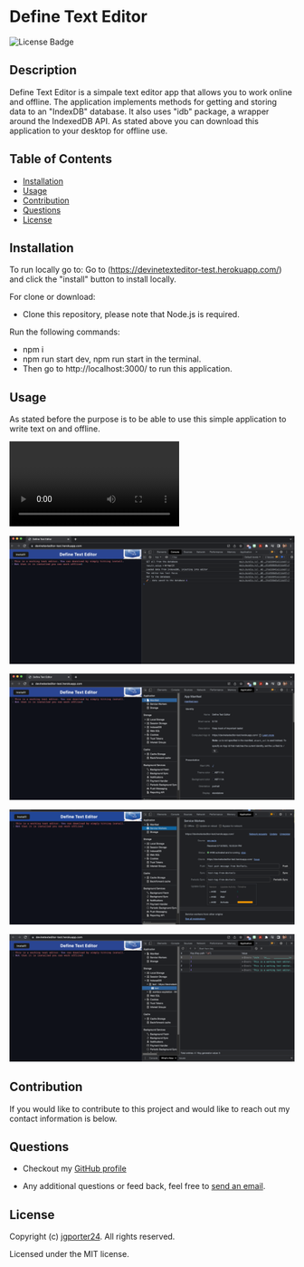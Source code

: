 # Define Text Editor
![License Badge](https://img.shields.io/github/license/jgporter24/text_editor?label=license&style=for-the-badge)

## Description
Define Text Editor is a simpale text editor app that allows you to work online and offline. The application implements methods for getting and storing data to an "IndexDB" database. It also uses "idb" package, a wrapper around the IndexedDB API. As stated above you can download this application to your desktop for offline use. 

## Table of Contents
* [Installation](#installation)
* [Usage](#usage)
* [Contribution](#contribution)
* [Questions](#questions)
* [License](#license)
    
## Installation
To run locally go to: Go to (https://devinetexteditor-test.herokuapp.com/) and click the "install" button to install locally. 

For clone or download: 
* Clone this repository, please note that Node.js is required. 

Run the following commands:
* npm i
* npm run start dev, npm run start in the terminal. 
* Then go to http://localhost:3000/ to run this application. 

## Usage
As stated before the purpose is to be able to use this simple application to write text on and offline. 

![Video Example](assets/text_editor.mp4)

![Image Example](assets/text_editor.png)

![Image Example](assets/text_editor2.png)

![Image Example](assets/text_editor3.png)

![Image Example](assets/text_editor4.png)

## Contribution
If you would like to contribute to this project and would like to reach out my contact information is below.

## Questions
* Checkout my [GitHub profile](https://github.com/jgporter24)
    
* Any additional questions or feed back, feel free to [send an email](mailto:jess.g.porter@gmail.com). 
    
## License
Copyright (c) [jgporter24](https://github.com/jgporter24). All rights reserved.
    
Licensed under the MIT license.
    
  